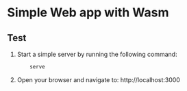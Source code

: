 # Simple Web app with Wasm

## Test

1. Start a simple server by running the following command:

    ```bash
        serve
    ```

2. Open your browser and navigate to: http://localhost:3000


